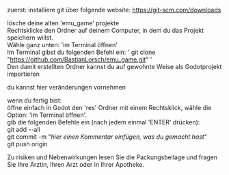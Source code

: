 zuerst: installiere git über folgende website: https://git-scm.com/downloads

lösche deine alten 'emu_game' projekte <br/>
Rechtsklicke den Ordner auf deinem Computer, in dem du das Projekt speichern willst.<br/>
Wähle ganz unten: 'im Terminal öffnen' <br/>
Im Terminal gibst du folgenden Befehl ein: ' git clone "https://github.com/BastianLorsch/emu_game.git" ' <br/>
Den damit erstellten Ordner kannst du auf gewohnte Weise als Godotprojekt importieren <br/>

du kannst hier veränderungen vornehmen

wenn du fertig bist: <br/>
öffne einfach in Godot den 'res' Ordner mit einem Rechtsklick, wähle die Option: 'im Terminal öffnen'. <br/>
gib die folgenden Befehle ein (nach jedem einmal 'ENTER' drücken): <br/>
git add --all <br/>
git commit -m "_hier einen Kommentar einfügen, was du gemacht hast_" <br/>
git push origin <br/>

Zu risiken und Nebenwirkungen lesen Sie die Packungsbeilage und fragen Sie Ihre Ärztin, Ihren Arzt oder in Ihrer Apotheke.
